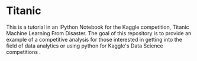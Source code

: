 # Titanic
This is a tutorial in an IPython Notebook for the Kaggle competition, 
Titanic Machine Learning From Disaster. The goal of this repository is to provide an example of a
competitive analysis for those interested in getting into the field of data analytics or using python 
for Kaggle's Data Science competitions .
